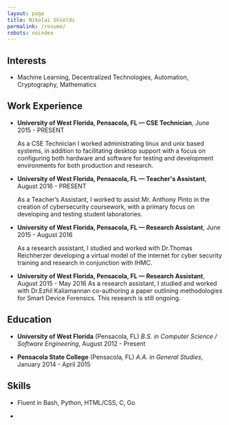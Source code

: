 ```yaml
---
layout: page
title: Nikolai Shields
permalink: /resume/
robots: noindex
---
```


Interests
---------

* Machine Learning, Decentralized Technologies, Automation, Cryptography, Mathematics

Work Experience
---------------

* **University of West Florida, Pensacola, FL — CSE Technician**, June 2015 - PRESENT

    As a CSE Technician I worked administrating linux and unix based systems, in addition to facilitating desktop support with a focus on configuring both hardware and software for testing and development environments for both production and research.
* **University of West Florida, Pensacola, FL — Teacher's Assistant**, August 2016 - PRESENT

    As a Teacher’s Assistant, I worked to assist Mr. Anthony Pinto in the creation of cybersecurity coursework, with a primary focus on developing and testing student laboratories.
* **University of West Florida, Pensacola, FL — Research Assistant**, June 2015 - August 2016

    As a research assistant, I studied and worked with Dr.Thomas Reichherzer developing a virtual model of the internet for cyber security training and research in conjunction with IHMC.

* **University of West Florida, Pensacola, FL — Research Assistant**, August 2015 - May 2016
    As a research assistant, I studied and worked with Dr.Ezhil Kaliamannan co-authoring a paper outlining methodologies for Smart Device Forensics. This research is still ongoing.

Education
---------
* **University of West Florida** (Pensacola, FL)
    *B.S. in Computer Science / Software Engineering*, August 2012 - Present

* **Pensacola State College** (Pensacola, FL)
    *A.A. in General Studies*, January 2014 - April 2015

Skills
------

*   Fluent in Bash, Python, HTML/CSS, C, Go

*   


